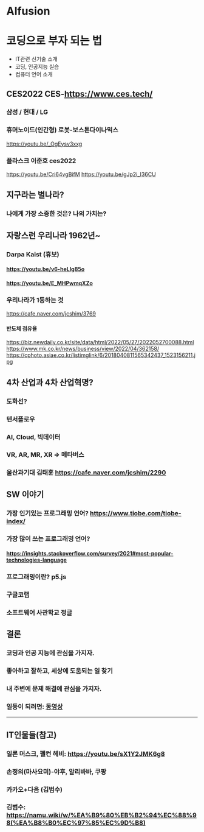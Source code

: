 # AIfusion
# 코딩으로 부자 되는 법
* IT관련 신기술 소개
* 코딩, 인공지능 실습
* 컴퓨터 언어 소개

## CES2022 CES-https://www.ces.tech/
### 삼성 / 현대 / LG 
### 휴머노이드(인간형) 로봇-보스톤다이나믹스
https://youtu.be/_OgEysv3xxg
### 플라스크 이준호 ces2022
https://youtu.be/Cri64vgBifM
https://youtu.be/gJp2i_I36CU
## 지구라는 별나라?
### 나에게 가장 소중한 것은? 나의 가치는?

## 자랑스런 우리나라 1962년~
### Darpa Kaist (휴보) 
#### https://youtu.be/v6-heLIg85o
#### https://youtu.be/E_MHPwmqXZo
### 우리나라가 1등하는 것
https://cafe.naver.com/jcshim/3769

#### 반도체 점유율
https://biz.newdaily.co.kr/site/data/html/2022/05/27/2022052700088.html
https://www.mk.co.kr/news/business/view/2022/04/362158/
https://cphoto.asiae.co.kr/listimglink/6/2018040811565342437_1523156211.jpg

## 4차 산업과 4차 산업혁명?
### 도화선?
### 텐서플로우
### AI, Cloud, 빅데이터
### VR, AR, MR, XR => 메타버스
### 울산과기대 김태훈 https://cafe.naver.com/jcshim/2290

## SW 이야기  
### 가장 인기있는 프로그래밍 언어? https://www.tiobe.com/tiobe-index/
### 가장 많이 쓰는 프로그래밍 언어?
#### https://insights.stackoverflow.com/survey/2021#most-popular-technologies-language
### 프로그래밍이란? p5.js

### 구글코랩
### 소프트웨어 사관학교 정글

## 결론
### 코딩과 인공 지능에 관심을 가지자.
### 좋아하고 잘하고, 세상에 도움되는 일 찾기
### 내 주변에 문제 해결에 관심을 가지자.
### 일등이 되려면: [동영상][googlelink]
[googlelink]: https://youtu.be/CFAl5xAiIlQ "Go 동영상"
***

## IT인물들(참고)
### 일론 머스크, 펠컨 헤비: https://youtu.be/sX1Y2JMK6g8
### 손정의(마사요미)-야후, 알리바바, 쿠팡
### 카카오+다음 (김범수)
### 김범수: https://namu.wiki/w/%EA%B9%80%EB%B2%94%EC%88%98(%EA%B8%B0%EC%97%85%EC%9D%B8)
